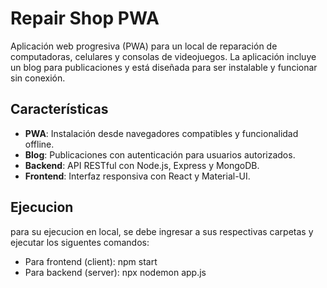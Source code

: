 # Repair Shop PWA  
  
Aplicación web progresiva (PWA) para un local de reparación de computadoras, celulares y consolas de videojuegos. La aplicación incluye un blog para publicaciones y está diseñada para ser instalable y funcionar sin conexión.  
  
## Características  
  
- **PWA**: Instalación desde navegadores compatibles y funcionalidad offline.  
- **Blog**: Publicaciones con autenticación para usuarios autorizados.  
- **Backend**: API RESTful con Node.js, Express y MongoDB.  
- **Frontend**: Interfaz responsiva con React y Material-UI.  
 
## Ejecucion
para su ejecucion en local, se debe ingresar a sus respectivas carpetas y ejecutar los siguentes comandos:
- Para frontend (client): npm start
- Para backend (server): npx nodemon app.js
